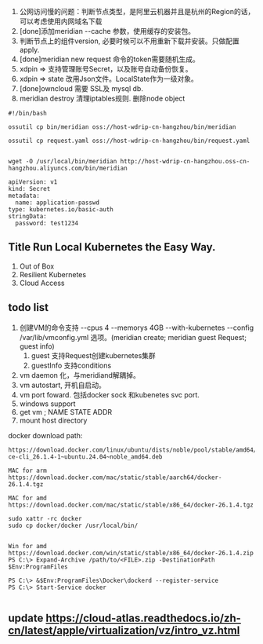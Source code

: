 

1. 公网访问慢的问题：判断节点类型，是阿里云机器并且是杭州的Region的话，可以考虑使用内网域名下载
2. [done]添加meridian --cache 参数，使用缓存的安装包。
3. 判断节点上的组件version, 必要时候可以不用重新下载并安装。只做配置apply.
4. [done]meridian new request 命令的token需要随机生成。
5. xdpin => 支持管理账号Secret，以及账号自动备份恢复。
6. xdpin => state 改用Json文件。LocalState作为一级对象。
7. [done]owncloud 需要 SSL及 mysql db.
8. meridian destroy 清理iptables规则. 删除node object

```
#!/bin/bash

ossutil cp bin/meridian oss://host-wdrip-cn-hangzhou/bin/meridian

ossutil cp request.yaml oss://host-wdrip-cn-hangzhou/bin/request.yaml


wget -O /usr/local/bin/meridian http://host-wdrip-cn-hangzhou.oss-cn-hangzhou.aliyuncs.com/bin/meridian
```


```
apiVersion: v1
kind: Secret
metadata:
  name: application-passwd
type: kubernetes.io/basic-auth
stringData:
  password: test1234

```

## Title Run Local Kubernetes the Easy Way.
1. Out of Box
2. Resilient Kubernetes
3. Cloud Access

## todo list
1. 创建VM的命令支持 --cpus 4 --memorys 4GB --with-kubernetes --config /var/lib/vmconfig.yml 选项。(meridian create; meridian guest Request; guest info)
    1) guest 支持Request创建kubernetes集群
    2) guestInfo 支持conditions
2. vm daemon 化，与meridiand解耦掉。
3. vm autostart, 开机自启动。
4. vm port foward. 包括docker sock 和kubenetes svc port.
5. windows support
6. get vm ; NAME STATE ADDR
7. mount host directory


docker download path:
```
https://download.docker.com/linux/ubuntu/dists/noble/pool/stable/amd64/docker-ce-cli_26.1.4-1~ubuntu.24.04~noble_amd64.deb

MAC for arm
https://download.docker.com/mac/static/stable/aarch64/docker-26.1.4.tgz

MAC for amd
https://download.docker.com/mac/static/stable/x86_64/docker-26.1.4.tgz

sudo xattr -rc docker
sudo cp docker/docker /usr/local/bin/


Win for amd
https://download.docker.com/win/static/stable/x86_64/docker-26.1.4.zip
PS C:\> Expand-Archive /path/to/<FILE>.zip -DestinationPath $Env:ProgramFiles

PS C:\> &$Env:ProgramFiles\Docker\dockerd --register-service
PS C:\> Start-Service docker


```

## update https://cloud-atlas.readthedocs.io/zh-cn/latest/apple/virtualization/vz/intro_vz.html

